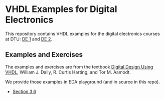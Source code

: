 # VHDL Examples for Digital Electronics

This repository contains VHDL examples for the digital electronics courses at DTU:
[DE 1](http://www2.imm.dtu.dk/courses/02138/) and
[DE 2](http://www2.imm.dtu.dk/courses/02139/).

## Examples and Exercises

The examples and exercises are from the textbook
[Digital Design Using VHDL](http://admin.cambridge.org/academic/subjects/engineering/circuits-and-systems/digital-design-using-vhdl-systems-approach),
William J. Dally, R. Curtis Harting, and Tor M. Aamodt.

We provide those examples in EDA playground (and in source in this repo).

 * [Section 3.6](https://www.edaplayground.com/x/3HEv)
